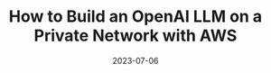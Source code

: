 ---
title: "How to Build an OpenAI LLM on a Private Network with AWS"
date: 2023-07-06
format: webinar
ext_url: "https://www.singlestore.com/resources/webinar-how-to-build-an-openai-llm-on-a-private-network-with-aws-2023-07/"
---